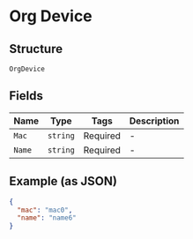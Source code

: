 
# Org Device

## Structure

`OrgDevice`

## Fields

| Name | Type | Tags | Description |
|  --- | --- | --- | --- |
| `Mac` | `string` | Required | - |
| `Name` | `string` | Required | - |

## Example (as JSON)

```json
{
  "mac": "mac0",
  "name": "name6"
}
```

